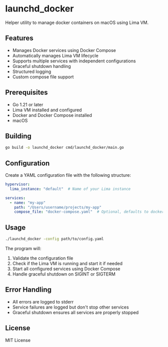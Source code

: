 # launchd_docker

Helper utility to manage docker containers on macOS using Lima VM.

## Features

- Manages Docker services using Docker Compose
- Automatically manages Lima VM lifecycle
- Supports multiple services with independent configurations
- Graceful shutdown handling
- Structured logging
- Custom compose file support

## Prerequisites

- Go 1.21 or later
- Lima VM installed and configured
- Docker and Docker Compose installed
- macOS

## Building

```bash
go build -o launchd_docker cmd/launchd_docker/main.go
```

## Configuration

Create a YAML configuration file with the following structure:

```yaml
hypervisor:
  lima_instance: "default"  # Name of your Lima instance

services:
  - name: "my-app"
    path: "/Users/username/projects/my-app"
    compose_file: "docker-compose.yaml"  # Optional, defaults to docker-compose.yaml
```

## Usage

```bash
./launchd_docker -config path/to/config.yaml
```

The program will:
1. Validate the configuration file
2. Check if the Lima VM is running and start it if needed
3. Start all configured services using Docker Compose
4. Handle graceful shutdown on SIGINT or SIGTERM

## Error Handling

- All errors are logged to stderr
- Service failures are logged but don't stop other services
- Graceful shutdown ensures all services are properly stopped

## License

MIT License 